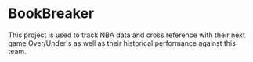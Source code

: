 # BookBreaker
This project is used to track NBA data and cross reference with their next game Over/Under's as well as their historical performance against this team.
